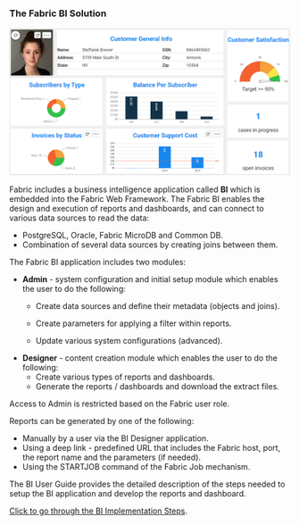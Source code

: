 ### The Fabric BI Solution

![](images/bi_1.PNG)

Fabric includes a business intelligence application called **BI** which is embedded into the Fabric Web Framework. The Fabric BI enables the design and execution of reports and dashboards, and can connect to various data sources to read the data: 

* PostgreSQL, Oracle, Fabric MicroDB and Common DB. 
* Combination of several data sources by creating joins between them.

The Fabric BI application includes two modules:

* **Admin** - system configuration and initial setup module which enables the user to do the following:

  - Create data sources and define their metadata (objects and joins).

  - Create parameters for applying a filter within reports.

  - Update various system configurations (advanced).

- **Designer** - content creation module which enables the user to do the following:
  - Create various types of reports and dashboards.
  - Generate the reports / dashboards and download the extract files.

Access to Admin is restricted based on the Fabric user role.

Reports can be generated by one of the following:

- Manually by a user via the BI Designer application.
- Using a deep link - predefined URL that includes the Fabric host, port, the report name and the parameters (if needed).
- Using the STARTJOB command of the Fabric Job mechanism.

The BI User Guide provides the detailed description of the steps needed to setup the BI application and develop the reports and dashboard.

[Click to go through the BI Implementation Steps](https://support.k2view.com/Academy_6.5/articles/38_bi_integration/00_BI_user_guide_overview.html).